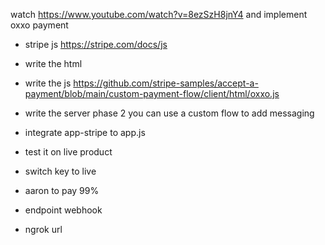 watch https://www.youtube.com/watch?v=8ezSzH8jnY4 and implement oxxo payment

- stripe js https://stripe.com/docs/js
- write the html
- write the js https://github.com/stripe-samples/accept-a-payment/blob/main/custom-payment-flow/client/html/oxxo.js
- write the server
  phase 2 you can use a custom flow to add messaging

- integrate app-stripe to app.js
- test it on live product
- switch key to live
- aaron to pay 99% 

- endpoint webhook 
- ngrok url
